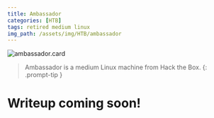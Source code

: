 ```yaml
---
title: Ambassador
categories: [HTB]
tags: retired medium linux
img_path: /assets/img/HTB/ambassador
---
```


![ambassador.card](Ambassador.png)

> Ambassador is a medium Linux machine from Hack the Box. 
{: .prompt-tip }

# Writeup coming soon!
